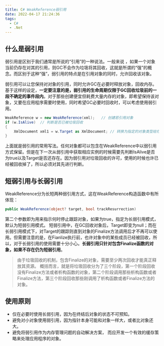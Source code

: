```yaml
---
title: C# WeakReference弱引用
date: 2022-04-17 21:24:36
tags:
  - C#
  - .Net
---
```


## 什么是弱引用
弱引用是区别于我们通常是所说的“引用”的一种说法。一般来说 ，如果一个对象当前仍存在对其的引用，则GC不会作为垃圾将其回收，这就是所谓的“强”的概念。而区别于这种“强”，弱引用的特点是在引用对象的同时，允许回收该对象。


弱引用可以让您保持对对象的引用，同时允许GC在必要时释放对象，回收内存。基于这样的设定，**一定要注意的是，弱引用的生命周期仅限于GC回收垃圾前的一段不确定的事件段内**。对于那些创建便宜但耗费大量内存的对象，即希望保持该对象，又要在应用程序需要时使用，同时希望GC必要时回收时，可以考虑使用弱引用。

```csharp
WeakReference w = new WeakReference(xml);   // 创建若引用对象
if (w.IsAlive)  // 判断是否已被垃圾回收
{
    XmlDocument xml1 = w.Target as XmlDocument; // 转换为指定的对象类型给你}
}
```
上面就是弱引用的常用写法。任何对象都可以包含在WeakReference中以弱引用方式保留。但是在下一次从弱引用中获取相应实例的时候需要先判断IsAlive是否为true以及Target是否还存在。因为弱引用对垃圾回收的许可，使用的时候也许已经被回收掉了，所以必须对其先进行判断。
## 短弱引用与长弱引用
WeakReference分为长短两种弱引用方式，这在WeakReference构造函数中有所体现：
```csharp
public WeakReference(object? target, bool trackResurrection)
```
第二个参数即为用来指示何时停止跟踪对象，如果为true，指定为长弱引用模式，默认为短弱引用模式。
短弱引用中，在GC回收对象后，Target即变为null；而在长弱引用模式下，对Target的跟踪则直到对象的Finalize方法调用后才不再可以使用。但需要注意的是，在Fianlize执行前，也许对象中的某些成员已经被回收，所以，对于长弱引用的使用需要十分小心。**长弱引用只针对包含Finalize函数的对象，如果不存在仍为短弱引用**。
> 由于垃圾回收的机制，包含Finalize的对象，需要至少两次回收才能真正释放其资源。
> 概括而言，就是将垃圾回收分为了三个阶段，第一个阶段回收没有Finalize方法或者析构函数的对象，第二个阶段调用那些析构函数或者Finalize方法，第三个阶段回收那些刚调用了析构函数或者Finalize方法的对象。

## 使用原则

* 仅在必要时使用长弱引用，因为在终结后对象的状态不可预知。
* 避免对小对象使用弱引用，因为指针本身可能和对象一样大，或者比对象还大。
* 避免将弱引用作为内存管理问题的自动解决方案， 而应开发一个有效的缓存策略来处理应用程序的对象。

